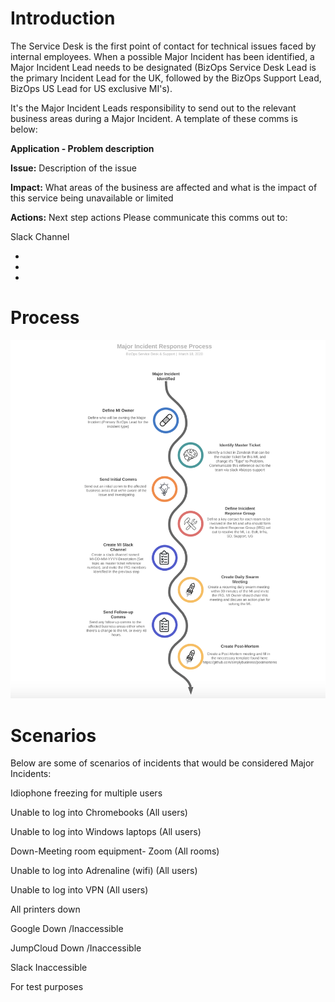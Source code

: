 # Introduction
The Service Desk is the first point of contact for technical issues faced by internal employees. When a possible Major Incident has been identified, a Major Incident Lead needs to be designated (BizOps Service Desk Lead is the primary Incident Lead for the UK, followed by the BizOps Support Lead, BizOps US Lead for US exclusive MI's).

It's the Major Incident Leads responsibility to send out to the relevant business areas during a Major Incident. A template of these comms is below: 

**Application - Problem description**

**Issue:**
Description of the issue
 
**Impact:**
What areas of the business are affected and what is the impact of this service being unavailable or limited
 
**Actions:**
Next step actions 
 Please communicate this comms out to:

Slack Channel

- 

- 

- 

# Process

![process diagram](./mceclip1.png)

# Scenarios
Below are some of scenarios of incidents that would be considered Major Incidents:


Idiophone freezing for multiple users

Unable to log into Chromebooks (All users)

Unable to log into Windows laptops (All users)

Down-Meeting room equipment- Zoom (All rooms)

Unable to log into Adrenaline (wifi) (All users)

Unable to log into VPN (All users)

All printers down

Google Down /Inaccessible

JumpCloud Down /Inaccessible

Slack Inaccessible

For test purposes